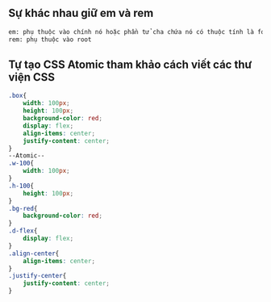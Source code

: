 ## Sự khác nhau giữ em và rem
```sh
em: phụ thuộc vào chính nó hoặc phần tử cha chứa nó có thuộc tính là font-size
rem: phụ thuộc vào root
```
## Tự tạo CSS Atomic tham khảo cách viết các thư viện CSS
```css
.box{
    width: 100px;
    height: 100px;
    background-color: red;
    display: flex;
    align-items: center;
    justify-content: center;
}
--Atomic--
.w-100{
    width: 100px;
}
.h-100{
    height: 100px;
}
.bg-red{
    background-color: red;
}
.d-flex{
    display: flex;
}
.align-center{
    align-items: center;
}
.justify-center{
    justify-content: center;
}
```
